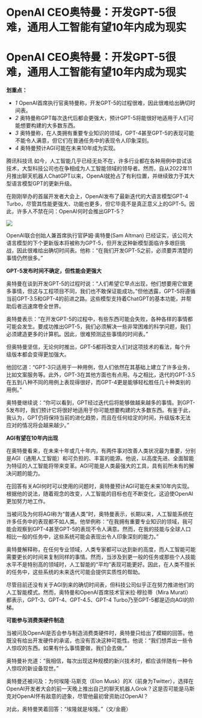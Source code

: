 # OpenAI CEO奥特曼：开发GPT-5很难，通用人工智能有望10年内成为现实

# OpenAI CEO奥特曼：开发GPT-5很难，通用人工智能有望10年内成为现实

**划重点：**

  * _1_ OpenAI首席执行官奥特曼称，开发GPT-5的过程很难，因此很难给出确切时间表。
  * _2_ 奥特曼称GPT每次迭代后都会更强大，预计GPT-5将能很好地适用于人们可能想要构建的大多数东西。
  * _3_ 奥特曼称，在人类拥有重要专业知识的领域，GPT-4甚至GPT-5的表现可能不能令人满意，但它们在普通任务中的表现令人印象深刻。
  * _4_ 奥特曼预计AGI可能在未来10年成为实现。

腾讯科技讯
如今，人工智能几乎已经无处不在，许多行业都在各种用例中尝试该技术，大型科技公司也在争相成为人工智能领域的领导者。然而，自从2022年11月推出聊天机器人ChatGPT以来，OpenAI就抢占了有利位置，并继续致力于其大型语言模型GPT的更新升级。

在刚刚举办的首届开发者大会上，OpenAI发布了最新迭代的大语言模型GPT-4
Turbo，尽管其性能更强大、功能也更多，但它毕竟不是真正意义上的GPT-5。因此，许多人不禁在问：OpenAI何时会推出GPT-5？

![](https://inews.gtimg.com/news_bt/OfSh2hMzRIixpN1huYlaTmb3pQ5X6FKWirSOnNykWnnQYAA/1000)

OpenAI联合创始人兼首席执行官萨姆·奥特曼(Sam Altman)
已经证实，该公司大语言模型的下个更新版本将被称为GPT-5，但开发这种新模型面临许多艰巨挑战，因此很难给出确切时间表。他称：“在我们开发GPT-5之前，必须要弄清楚的事情仍然很多。”

**GPT-5发布时间不确定，但性能会更强大**

奥特曼在谈到开发GPT-5的过程时说：“人们希望它早点出现，他们想要用它做更多事情，但这与工程项目不同，我们也不敢保证能成功。”但他透露，GPT-5将遵循当前GPT-3.5和GPT-4的前进之路。这些模型支持着ChatGPT的基本功能，并帮助后者迅速席卷全世界。

奥特曼表示：“在开发GPT-5的过程中，有些东西可能会失败，各种各样的事情都可能会发生。要成功推出GPT-5，我们必须解决一些非常困难的科学问题，我们必须建造更多的计算机。因此，很难预测这些事情的时间表。”

但奥特曼坚信，无论何时推出，GPT-5都将改变人们对这项技术的看法，每个升级版本都会变得更加强大。

他回忆道：“GPT-3只适用于一种用例，但人们依然在其基础上建立了许多业务，比如文案服务等。此外，GPT-3在其他方面也有点用。与之相比，迭代的GPT-3.5在五到八种不同的用例上表现得很好，而GPT-4更是能够轻松胜任几十种类别的用例。”

奥特曼继续说：“你可以看到，GPT经过迭代后将能够做越来越多的事情。到GPT-5发布时，我们预计它将很好地适用于你可能想要构建的大多数东西。有鉴于此，我认为，GPT仍将保持当前的进化趋势，而且在任何给定的时间，升级版本无法应对的情况将会越来越少。”

**AGI有望在10年内出现**

在奥特曼看来，在未来十年或几十年内，有两件事对改善人类状况最为重要，分别是AGI（通用人工智能）和可负担的、丰富的能源。他说，以高度先进、全面智能为特征的人工智能将带来变革。AGI可能是人类最强大的工具，具有前所未有的解决问题的能力。

在回答有关AGI何时可以使用的问题时，奥特曼预计AGI可能在未来10年内实现。根据他的说法，随着观念的改变，人工智能的目标也在不断变化，这迫使OpenAI更加努力地工作。

当被问及为何将AGI称为“普通人类”时，奥特曼表示，长期以来，人工智能系统在许多任务中的表现都不如人类。他举例称：“在我拥有重要专业知识的领域，我可能会观察到GPT-4甚至GPT-5的表现不令人满意。然而，在我的技能与全球人口相比一般的任务中，这些系统可能会表现出令人印象深刻的能力。”

奥特曼解释称，在任何专业领域，人类专家都可以达到新的高度，而人工智能可能需要更长的时间来复制同样的事情。然而，当涉及到更一般的任务或那些个人技能水平不是特别高的领域时，人工智能的“平均”表现可能更好。因此，在人类不擅长的任务中，这些系统的未来迭代可能会提供实质性的帮助。

尽管目前还没有关于AGI到来的确切时间表，但科技公司似乎正在努力推进他们的人工智能模式。然而，奥特曼和OpenAI首席技术官米拉·穆拉蒂（Mira
Murati）都表示，GPT-3、GPT-4、GPT-4.5、GPT-4 Turbo乃至GPT-5都是迈向AGI的阶梯。

**可能参与消费类硬件制造**

当被问及OpenAI是否会参与制造消费类硬件时，奥特曼只给出了模糊的回答。他既没有给出开发硬件的承诺，也没有否决这种可能性。他说：“我们想弄出一些令人惊叹的东西。如果有什么事情要做，我们会去做。”

奥特曼补充道：“我相信，每次出现这种规模的新兴技术时，都应该伴随有一种令人惊叹的新设备现世。”

奥特曼还被问及：为何埃隆·马斯克（Elon
Musk）的X（前身为Twitter），选择在OpenAI开发者大会的前一天晚上推出自己的聊天机器人Grok？这是否可能是马斯克对OpenAI怀有敌意的迹象，尽管他最初曾资助过OpenAI？

对此，奥特曼笑着回答：“埃隆就是埃隆。”（文/金鹿）

